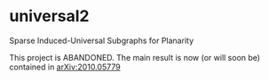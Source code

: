 # universal2
Sparse Induced-Universal Subgraphs for Planarity

This project is ABANDONED. The main result is now (or will soon be) contained in [arXiv:2010.05779](https://arxiv.org/abs/2010.05779)
